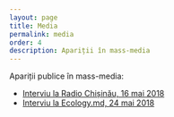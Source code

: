 ```yaml
---
layout: page
title: Media
permalink: media
order: 4
description: Apariții în mass-media
---
```


Apariții publice în mass-media:

* [Interviu la Radio Chișinău, 16 mai
  2018](https://www.facebook.com/homeschoolingmoldova/posts/406732656469624)
* [Interviu la Ecology.md, 24 mai
  2018](https://www.facebook.com/homeschoolingmoldova/posts/395241287618761)
